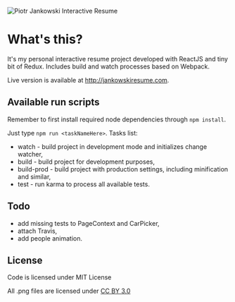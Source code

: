 ![Piotr Jankowski Interactive Resume](logo.png "Piotr Jankowski Interactive Resume")

# What's this?
It's my personal interactive resume project developed with ReactJS and tiny bit of Redux. Includes build and watch processes based on Webpack.

Live version is available at http://jankowskiresume.com.

## Available run scripts
Remember to first install required node dependencies through `npm install`.

Just type `npm run <taskNameHere>`. Tasks list:

- watch - build project in development mode and initializes change watcher,
- build - build project for development purposes,
- build-prod - build project with production settings, including minification and similar,
- test - run karma to process all available tests.

## Todo

- add missing tests to PageContext and CarPicker,
- attach Travis,
- add people animation.

## License

Code is licensed under MIT License

All .png files are licensed under [CC BY 3.0](https://creativecommons.org/licenses/by/3.0/)
